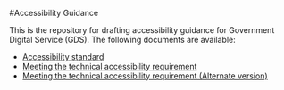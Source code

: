 #Accessibility Guidance

This is the repository for drafting accessibility guidance for Government Digital Service (GDS). The following documents are available:
* [Accessibility standard](https://github.com/alphagov/accessibility-guidance/blob/master/standard.md)
* [Meeting the technical accessibility requirement](https://github.com/alphagov/accessibility-guidance/blob/master/technical.md)
* [Meeting the technical accessibility requirement (Alternate version)](https://github.com/alphagov/accessibility-guidance/blob/master/technical-alt.md)
